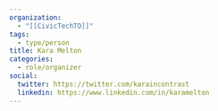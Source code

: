```yaml
---
organization:
  - "[[CivicTechTO]]"
tags:
  - type/person
title: Kara Melton
categories:
  - role/organizer
social:
  twitter: https://twitter.com/karaincontrast
  linkedin: https://www.linkedin.com/in/karamelton
---
```

